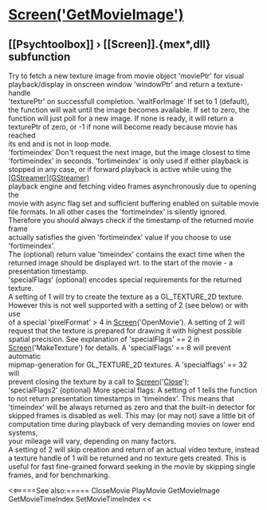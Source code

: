 # [Screen('GetMovieImage')](Screen-GetMovieImage) 
## [[Psychtoolbox]] &#8250; [[Screen]].{mex*,dll} subfunction


Try to fetch a new texture image from movie object 'moviePtr' for visual  
playback/display in onscreen window 'windowPtr' and return a texture-handle  
'texturePtr' on successfull completion. 'waitForImage' If set to 1 (default),  
the function will wait until the image becomes available. If set to zero, the  
function will just poll for a new image. If none is ready, it will return a  
texturePtr of zero, or -1 if none will become ready because movie has reached  
its end and is not in loop mode.  
'fortimeindex' Don't request the next image, but the image closest to time  
'fortimeindex' in seconds. 'fortimeindex' is only used if either playback is  
stopped in any case, or if forward playback is active while using the [[GStreamer](GStreamer)][(GStreamer)]((GStreamer))  
playback engine and fetching video frames asynchronously due to opening the  
movie with async flag set and sufficient buffering enabled on suitable movie  
file formats. In all other cases the 'fortimeindex' is silently ignored.  
Therefore you should always check if the timestamp of the returned movie frame  
actually satisfies the given 'fortimeindex' value if you choose to use  
'fortimeindex'.  
The (optional) return value 'timeindex' contains the exact time when the  
returned image should be displayed wrt. to the start of the movie - a  
presentation timestamp.   
'specialFlags' (optional) encodes special requirements for the returned texture.  
A setting of 1 will try to create the texture as a GL\_TEXTURE\_2D texture.  
However this is not well supported with a setting of 2 (see below) or with use  
of a special 'pixelFormat' \> 4 in [Screen](Screen)('OpenMovie'). A setting of 2 will  
request that the texture is prepared for drawing it with highest possible  
spatial precision. See explanation of 'specialFlags' == 2 in  
[Screen](Screen)('MakeTexture') for details. A 'specialFlags' == 8 will prevent automatic  
mipmap-generation for GL\_TEXTURE\_2D textures. A 'specialflags' == 32 will  
prevent closing the texture by a call to [Screen](Screen)('[Close](Close)');  
'specialFlags2' (optional) More special flags: A setting of 1 tells the function  
to not return presentation timestamps in 'timeindex'. This means that  
'timeindex' will be always returned as zero and that the built-in detector for  
skipped frames is disabled as well. This may (or may not) save a little bit of  
computation time during playback of very demanding movies on lower end systems,  
your mileage will vary, depending on many factors.  
A setting of 2 will skip creation and return of an actual video texture, instead  
a texture handle of 1 will be returned and no texture gets created. This is  
useful for fast fine-grained forward seeking in the movie by skipping single  
frames, and for benchmarking.  
  


<<=====See also:=====
CloseMovie PlayMovie GetMovieImage GetMovieTimeIndex SetMovieTimeIndex
<<